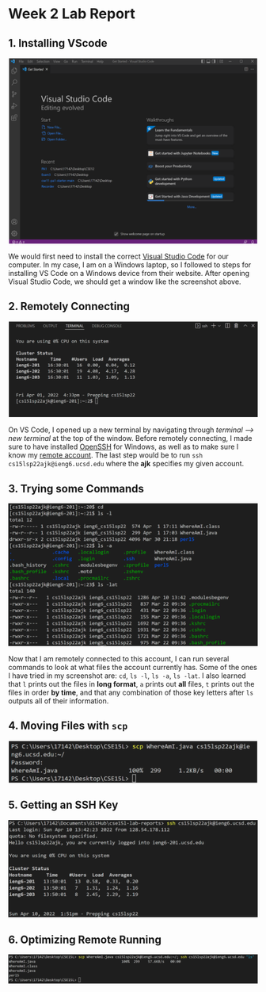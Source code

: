 # Week 2 Lab Report

## 1. Installing VScode

![Image](SS1.png)

We would first need to install the correct [Visual Studio Code](https://code.visualstudio.com/) for our computer. In my case, I am on a Windows laptop, so I followed to steps for installing VS Code on a Windows device from their website. After opening Visual Studio Code, we should get a window like the screenshot above.

## 2. Remotely Connecting

![Image](SS2.png)

On VS Code, I opened up a new terminal by navigating through *terminal --> new terminal* at the top of the window. Before remotely connecting, I made sure to have installed [OpenSSH](https://docs.microsoft.com/en-us/windows-server/administration/openssh/openssh_install_firstuse) for Windows, as well as to make sure I know my [remote account](https://sdacs.ucsd.edu/~icc/index.php). The last step would be to run `ssh cs15lsp22ajk@ieng6.ucsd.edu` where the **ajk** specifies my given account.

## 3. Trying some Commands

![Image](SS3.png)

Now that I am remotely connected to this account, I can run several commands to look at what files the account currently has. Some of the ones I have tried in my screenshot are: `cd`, `ls -l`, `ls -a`, `ls -lat`. I also learned that `l` prints out the files in **long format**, `a` prints out **all** files, `t` prints out the files in order **by time**, and that any combination of those key letters after `ls` outputs all of their information.

## 4. Moving Files with `scp`

![Image](SS4.png)




## 5. Getting an SSH Key

![Image](SS5.png)


## 6. Optimizing Remote Running

![Image](SS6.png)

